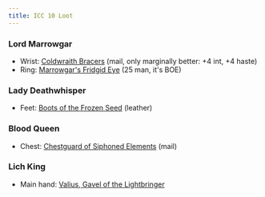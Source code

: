 ```yaml
---
title: ICC 10 Loot
---
```


### Lord Marrowgar
  * Wrist: [Coldwraith Bracers](http://www.wowhead.com/?item=50774) (mail, only marginally better: +4 int, +4 haste)
  * Ring: [Marrowgar's Fridgid Eye](http://www.wowhead.com/?item=49967) (25 man, it's BOE)

### Lady Deathwhisper
  * Feet: [Boots of the Frozen Seed](http://www.wowhead.com/?item=50783) (leather)


### Blood Queen
  * Chest: [Chestguard of Siphoned Elements](http://www.wowhead.com/?item=51551) (mail)


### Lich King
  * Main hand: [Valius, Gavel of the Lightbringer](http://www.wowhead.com/?item=51798)
